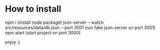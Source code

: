# How to install
npm i (install node package)
json-server --watch src/resources/data/db.json --port 3001 (run fake json-server on port 3001)
npm start (start project on port 3000)

enjoy :)
